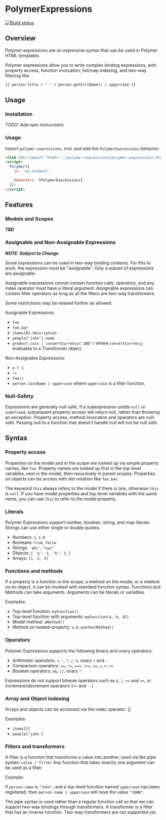 # PolymerExpressions

[![Build status](http://www.polymer-project.org/build/polymer-expressions/status.png 'Build status')](http://build.chromium.org/p/client.polymer/waterfall)

## Overview

Polymer expressions are an expressive syntax that can be used in Polymer HTML
templates.

Polymer expressions allow you to write complex binding expressions, with
property access, function invocation, list/map indexing, and two-way filtering
like:

```html
{{ person.title + " " + person.getFullName() | uppercase }}
```

## Usage

### Installation

_TODO: Add npm instructions_

### Usage

Import `polymer-expressions.html` and add the `PolymerExpressions` behavior:

```html
<link rel="import" href="../polymer-expressions/polymer-expressions.html" />
<script>
  Polymer({
    is: 'my-element',

    behaviors: [PolymerExpressions],
  });
</script>
```

## Features

### Models and Scopes

**_TBD_**

### Assignable and Non-Assignable Expressions

**_NOTE: Subject to Change_**

Some expressions can be used in two-way binding contexts. For this to work,
the expression must be "assignable". Only a subset of expressions are
assignable.

Assignable expressions cannot contain function calls, operators, and
any index operator must have a literal argument. Assignable expressions can
contain filter operators as long as all the filters are two-way transformers.

Some restrictions may be relaxed further as allowed.

Assignable Expressions:

- `foo`
- `foo.bar`
- `items[0].description`
- `people['john'].name`
- `product.cost | convertCurrency('ZWD')` where `convertCurrency` evaluates to
  a Transformer object.

Non-Assignable Expressions:

- `a + 1`
- `!c`
- `foo()`
- `person.lastName | uppercase` where `uppercase` is a filter function.

### Null-Safety

Expressions are generally null-safe. If a subexpression yields `null` or
`undefined`, subsequent property access will return null, rather than throwing
an exception. Property access, method invocation and operators are null-safe. Passing null to a function that doesn't handle null will not be null safe.

## Syntax

### Property access

Properties on the model and in the scope are looked up via simple property
names, like `foo`. Property names are looked up first in the top-level
variables, next in the model, then recursively in parent scopes. Properties on
objects can be access with dot notation like `foo.bar`.

The keyword `this` always refers to the model if there is one, otherwise `this`
is `null`. If you have model properties and top-level variables with the same
name, you can use `this` to refer to the model property.

### Literals

Polymer Expressions support number, boolean, string, and map literals. Strings
can use either single or double quotes.

- Numbers: `1`, `1.0`
- Booleans: `true`, `false`
- Strings: `'abc'`, `"xyz"`
- Objects: `{ 'a': 1, 'b': 2 }`
- Arrays: `[1, 2, 3]`

### Functions and methods

If a property is a function in the scope, a method on the model, or a method on
an object, it can be invoked with standard function syntax. Functions and
Methods can take arguments. Arguments can be literals or variables.

Examples:

- Top-level function: `myFunction()`
- Top-level function with arguments: `myFunction(a, b, 42)`
- Model method: `aMethod()`
- Method on nested-property: `a.b.anotherMethod()`

### Operators

Polymer Expressions supports the following binary and unary operators:

- Arithmetic operators: `+`, `-`, `*`, `/`, `%`, unary `+` and `-`
- Comparison operators: `==`, `!=`, `===`, `!==`, `<=`, `<`, `>`, `>=`
- Boolean operators: `&&`, `||`, unary `!`

Expressions do not support bitwise operators such as `&`, `|`, `<<` and `>>`, or
increment/decrement operators (`++` and `--`)

### Array and Object indexing

Arrays and objects can be accessed via the index operator: []

Examples:

- `items[2]`
- `people['john']`

### Filters and transformers

A filter is a function that transforms a value into another, used via the pipe
syntax: `value | filter` Any function that takes exactly one argument can be
used as a filter.

Example:

If `person.name` is `"John"`, and a top-level function named `uppercase` has
been registered, then `person.name | uppercase` will have the value `"JOHN"`.

The pipe syntax is used rather than a regular function call so that we can
support two-way bindings through transformers. A transformer is a filter that
has an inverse function. Two-way transformers are not supported yet.
